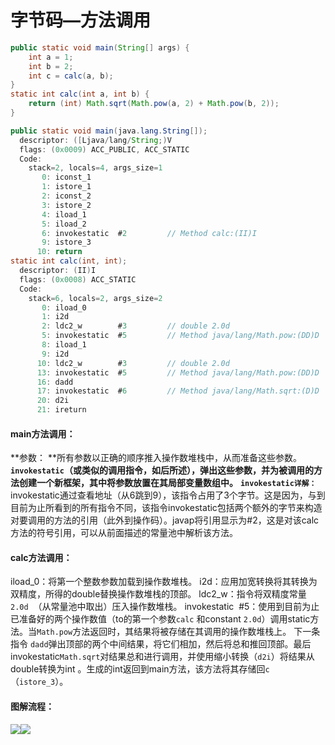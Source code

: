 # 字节码—方法调用

```java
public static void main(String[] args) {
    int a = 1;
    int b = 2;
    int c = calc(a, b);
}
static int calc(int a, int b) {
    return (int) Math.sqrt(Math.pow(a, 2) + Math.pow(b, 2));
}
```
```java
public static void main(java.lang.String[]);
  descriptor: ([Ljava/lang/String;)V
  flags: (0x0009) ACC_PUBLIC, ACC_STATIC
  Code:
    stack=2, locals=4, args_size=1
       0: iconst_1
       1: istore_1
       2: iconst_2
       3: istore_2
       4: iload_1
       5: iload_2
       6: invokestatic  #2         // Method calc:(II)I
       9: istore_3
      10: return
static int calc(int, int);
  descriptor: (II)I
  flags: (0x0008) ACC_STATIC
  Code:
    stack=6, locals=2, args_size=2
       0: iload_0
       1: i2d
       2: ldc2_w        #3         // double 2.0d
       5: invokestatic  #5         // Method java/lang/Math.pow:(DD)D
       8: iload_1
       9: i2d
      10: ldc2_w        #3         // double 2.0d
      13: invokestatic  #5         // Method java/lang/Math.pow:(DD)D
      16: dadd
      17: invokestatic  #6         // Method java/lang/Math.sqrt:(D)D
      20: d2i
      21: ireturn
```
#### main方法调用：
**参数： **所有参数以正确的顺序推入操作数堆栈中，从而准备这些参数。
**`invokestatic`（或类似的调用指令，如后所述），弹出这些参数，并为被调用的方法创建一个新框架，其中将参数放置在其局部变量数组中。**
**`invokestatic详解：`**
invokestatic通过查看地址（从6跳到9），该指令占用了3个字节。这是因为，与到目前为止所看到的所有指令不同，该指令invokestatic包括两个额外的字节来构造对要调用的方法的引用（此外到操作码）。javap将引用显示为#2，这是对该calc方法的符号引用，可以从前面描述的常量池中解析该方法。
#### calc方法调用：
iload_0：将第一个整数参数加载到操作数堆栈。
i2d：应用加宽转换将其转换为双精度，所得的double替换操作数堆栈的顶部。
ldc2_w：指令将双精度常量`2.0d`  （从常量池中取出）压入操作数堆栈。
invokestatic  #5：使用到目前为止已准备好的两个操作数值（to的第一个参数`calc` 和constant `2.0d`）调用static方法。当`Math.pow`方法返回时，其结果将被存储在其调用的操作数堆栈上。
下一条指令 `dadd`弹出顶部的两个中间结果，将它们相加，然后将总和推回顶部。最后invokestatic`Math.sqrt`对结果总和进行调用，并使用缩小转换（`d2i`）将结果从double转换为int 。生成的int返回到main方法，该方法将其存储回`c`（`istore_3`）。
#### 图解流程：
![](http://cdn.jdfrozen.cn/1608801991774-95632816-2fa8-4632-93dc-e98a5eb95a41.png)![](http://cdn.jdfrozen.cn/1608801997831-fda0fe1e-2831-4393-80f9-4e34560a77ad.png)
